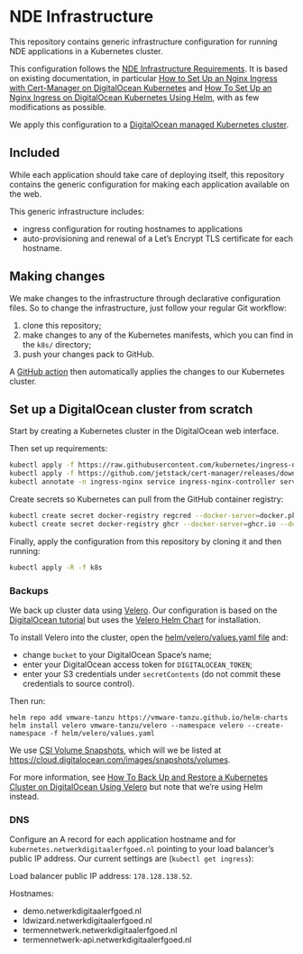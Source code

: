 # NDE Infrastructure

This repository contains generic infrastructure configuration for running NDE applications in a Kubernetes cluster.

This configuration follows the [NDE Infrastructure Requirements](https://github.com/netwerk-digitaal-erfgoed/requirements-infrastructure).
It is based on existing documentation, in particular
[How to Set Up an Nginx Ingress with Cert-Manager on DigitalOcean Kubernetes](https://www.digitalocean.com/community/tutorials/how-to-set-up-an-nginx-ingress-with-cert-manager-on-digitalocean-kubernetes)
and [How To Set Up an Nginx Ingress on DigitalOcean Kubernetes Using Helm](https://www.digitalocean.com/community/tutorials/how-to-set-up-an-nginx-ingress-on-digitalocean-kubernetes-using-helm), with as few modifications as possible.

We apply this configuration to a
[DigitalOcean managed Kubernetes cluster](https://www.digitalocean.com/products/kubernetes/).

## Included

While each application should take care of deploying itself, this repository contains the generic configuration for
making each application available on the web.

This generic infrastructure includes:

- ingress configuration for routing hostnames to applications
- auto-provisioning and renewal of a Let’s Encrypt TLS certificate for each hostname.

## Making changes

We make changes to the infrastructure through declarative configuration files. So to change the infrastructure, just
follow your regular Git workflow:

1. clone this repository;
2. make changes to any of the Kubernetes manifests, which you can find in the `k8s/` directory;
3. push your changes pack to GitHub.

A [GitHub action](.github/workflows/deploy.yml) then automatically applies the changes to our Kubernetes cluster.

## Set up a DigitalOcean cluster from scratch

Start by creating a Kubernetes cluster in the DigitalOcean web interface.

Then set up requirements:

```bash
kubectl apply -f https://raw.githubusercontent.com/kubernetes/ingress-nginx/controller-v0.35.0/deploy/static/provider/do/deploy.yaml
kubectl apply -f https://github.com/jetstack/cert-manager/releases/download/v1.1.0/cert-manager.yaml
kubectl annotate -n ingress-nginx service ingress-nginx-controller service.beta.kubernetes.io/do-loadbalancer-hostname="kubernetes.netwerkdigitaalerfgoed.nl"
```

Create secrets so Kubernetes can pull from the GitHub container registry:

```bash
kubectl create secret docker-registry regcred --docker-server=docker.pkg.github.com --docker-username=YOUR_GITHUB_USERNAME --docker-password=ACCESS_TOKEN_FROM_GITHUB_WITH_READ_PACKAGES_PERMISSION --docker-email=YOUR_GITHUB_EMAIL
kubectl create secret docker-registry ghcr --docker-server=ghcr.io --docker-username=YOUR_GITHUB_USERNAME --docker-password=ACCESS_TOKEN_FROM_GITHUB_WITH_READ_PACKAGES_PERMISSION --docker-email=YOUR_GITHUB_EMAIL
```

Finally, apply the configuration from this repository by cloning it and then running:

```bash
kubectl apply -R -f k8s
```

### Backups

We back up cluster data using [Velero](https://velero.io).
Our configuration is based on the [DigitalOcean tutorial](https://www.digitalocean.com/community/tutorials/how-to-back-up-and-restore-a-kubernetes-cluster-on-digitalocean-using-velero)
but uses the [Velero Helm Chart](https://github.com/vmware-tanzu/helm-charts) for installation.

To install Velero into the cluster, open the [helm/velero/values.yaml file](helm/velero/values.yaml) and:

- change `bucket` to your DigitalOcean Space’s name;
- enter your DigitalOcean access token for `DIGITALOCEAN_TOKEN`;
- enter your S3 credentials under `secretContents` (do not commit these credentials to source control).

Then run:

```
helm repo add vmware-tanzu https://vmware-tanzu.github.io/helm-charts
helm install velero vmware-tanzu/velero --namespace velero --create-namespace -f helm/velero/values.yaml
```

We use [CSI Volume Snapshots](https://velero.io/blog/csi-integration/), which will we be listed
at https://cloud.digitalocean.com/images/snapshots/volumes.

For more information, see [How To Back Up and Restore a Kubernetes Cluster on DigitalOcean Using Velero](https://www.digitalocean.com/community/tutorials/how-to-back-up-and-restore-a-kubernetes-cluster-on-digitalocean-using-velero)
but note that we’re using Helm instead.

### DNS

Configure an A record for each application hostname and for `kubernetes.netwerkdigitaalerfgoed.nl`
pointing to your load balancer’s public IP address. Our current settings are (`kubectl get ingress`):

Load balancer public IP address: `178.128.138.52`.

Hostnames:

- demo.netwerkdigitaalerfgoed.nl
- ldwizard.netwerkdigitaalerfgoed.nl
- termennetwerk.netwerkdigitaalerfgoed.nl
- termennetwerk-api.netwerkdigitaalerfgoed.nl

